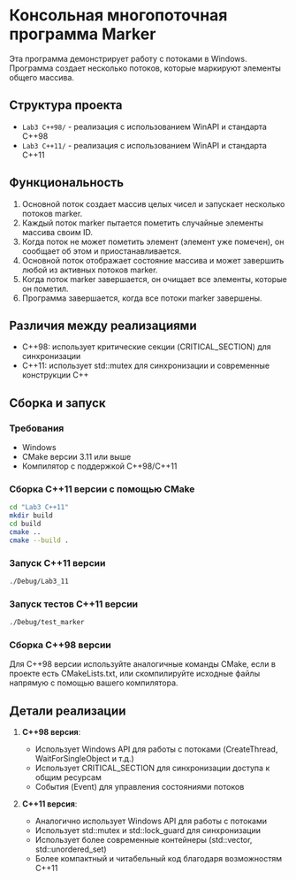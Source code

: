 # Консольная многопоточная программа Marker

Эта программа демонстрирует работу с потоками в Windows. 
Программа создает несколько потоков, которые маркируют элементы общего массива.

## Структура проекта
- `Lab3 C++98/` - реализация с использованием WinAPI и стандарта C++98
- `Lab3 C++11/` - реализация с использованием WinAPI и стандарта C++11

## Функциональность
1. Основной поток создает массив целых чисел и запускает несколько потоков marker.
2. Каждый поток marker пытается пометить случайные элементы массива своим ID.
3. Когда поток не может пометить элемент (элемент уже помечен), он сообщает об этом и приостанавливается.
4. Основной поток отображает состояние массива и может завершить любой из активных потоков marker.
5. Когда поток marker завершается, он очищает все элементы, которые он пометил.
6. Программа завершается, когда все потоки marker завершены.

## Различия между реализациями
- C++98: использует критические секции (CRITICAL_SECTION) для синхронизации
- C++11: использует std::mutex для синхронизации и современные конструкции C++

## Сборка и запуск

### Требования
- Windows
- CMake версии 3.11 или выше
- Компилятор с поддержкой C++98/C++11

### Сборка C++11 версии с помощью CMake
```bash
cd "Lab3 C++11"
mkdir build
cd build
cmake ..
cmake --build .
```

### Запуск C++11 версии
```bash
./Debug/Lab3_11
```

### Запуск тестов C++11 версии
```bash
./Debug/test_marker
```

### Сборка C++98 версии
Для C++98 версии используйте аналогичные команды CMake, если в проекте есть CMakeLists.txt, или скомпилируйте исходные файлы напрямую с помощью вашего компилятора.

## Детали реализации

1. **C++98 версия**:
   - Использует Windows API для работы с потоками (CreateThread, WaitForSingleObject и т.д.)
   - Использует CRITICAL_SECTION для синхронизации доступа к общим ресурсам
   - События (Event) для управления состояниями потоков

2. **C++11 версия**:
   - Аналогично использует Windows API для работы с потоками
   - Использует std::mutex и std::lock_guard для синхронизации
   - Использует более современные контейнеры (std::vector, std::unordered_set)
   - Более компактный и читабельный код благодаря возможностям C++11
